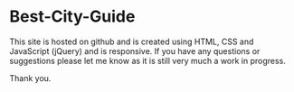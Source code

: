 <h1>Best-City-Guide</h1>

This site is hosted on github and is created using HTML, CSS and JavaScript (jQuery) and is responsive. If you have any questions or suggestions please let me know as it is still very much a work in progress.

Thank you.
